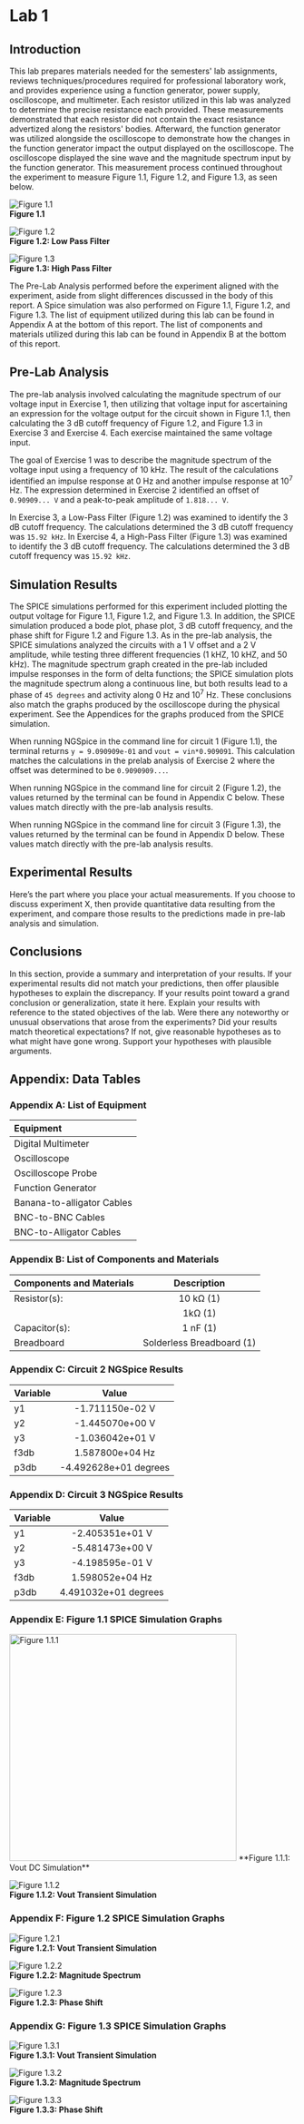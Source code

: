 # Lab 1  
## Introduction  
This lab prepares materials needed for the semesters' lab assignments, reviews techniques/procedures required for professional laboratory work, and provides experience using a function generator, power supply, oscilloscope, and multimeter. Each resistor utilized in this lab was analyzed to determine the precise resistance each provided. These measurements demonstrated that each resistor did not contain the exact resistance advertized along the resistors' bodies. Afterward, the function generator was utilized alongside the oscilloscope to demonstrate how the changes in the function generator impact the output displayed on the oscilloscope. The oscilloscope displayed the sine wave and the magnitude spectrum input by the function generator. This measurement process continued throughout the experiment to measure Figure 1.1, Figure 1.2, and Figure 1.3, as seen below.

![Figure 1.1](./pictures/figure_1.1.png)  
**Figure 1.1**  

![Figure 1.2](./pictures/figure_1.2.png)  
**Figure 1.2: Low Pass Filter**  

![Figure 1.3](./pictures/figure_1.3.png)  
**Figure 1.3: High Pass Filter**  

The Pre-Lab Analysis performed before the experiment aligned with the experiment, aside from slight differences discussed in the body of this report. A Spice simulation was also performed on Figure 1.1, Figure 1.2, and Figure 1.3. The list of equipment utilized during this lab can be found in Appendix A at the bottom of this report. The list of components and materials utilized during this lab can be found in Appendix B at the bottom of this report.  

## Pre-Lab Analysis  
The pre-lab analysis involved calculating the magnitude spectrum of our voltage input in Exercise 1, then utilizing that voltage input for ascertaining an expression for the voltage output for the circuit shown in Figure 1.1, then calculating the 3 dB cutoff frequency of Figure 1.2, and Figure 1.3 in Exercise 3 and Exercise 4. Each exercise maintained the same voltage input.  

The goal of Exercise 1 was to describe the magnitude spectrum of the voltage input using a frequency of 10 kHz. The result of the calculations identified an impulse response at 0 Hz and another impulse response at 10<sup>7</sup> Hz. The expression determined in Exercise 2 identified an offset of `0.90909... V` and a peak-to-peak amplitude of `1.818... V`.  

In Exercise 3, a Low-Pass Filter (Figure 1.2) was examined to identify the 3 dB cutoff frequency. The calculations determined the 3 dB cutoff frequency was `15.92 kHz`. In Exercise 4, a High-Pass Filter (Figure 1.3) was examined to identify the 3 dB cutoff frequency. The calculations determined the 3 dB cutoff frequency was `15.92 kHz`.  

## Simulation Results  
The SPICE simulations performed for this experiment included plotting the output voltage for Figure 1.1, Figure 1.2, and Figure 1.3. In addition, the SPICE simulation produced a bode plot, phase plot, 3 dB cutoff frequency, and the phase shift for Figure 1.2 and Figure 1.3. As in the pre-lab analysis, the SPICE simulations analyzed the circuits with a 1 V offset and a 2 V amplitude, while testing three different frequencies (1 kHZ, 10 kHZ, and 50 kHz). The magnitude spectrum graph created in the pre-lab included impulse responses in the form of delta functions; the SPICE simulation plots the magnitude spectrum along a continuous line, but both results lead to a phase of `45 degrees` and activity along 0 Hz and 10<sup>7</sup> Hz. These conclusions also match the graphs produced by the oscilloscope during the physical experiment. See the Appendices for the graphs produced from the SPICE simulation.  

When running NGSpice in the command line for circuit 1 (Figure 1.1), the terminal returns `y = 9.090909e-01` and `vout = vin*0.909091`. This calculation matches the calculations in the prelab analysis of Exercise 2 where the offset was determined to be `0.9090909...`.  

When running NGSpice in the command line for circuit 2 (Figure 1.2), the values returned by the terminal can be found in Appendix C below. These values match directly with the pre-lab analysis results.  

When running NGSpice in the command line for circuit 3 (Figure 1.3), the values returned by the terminal can be found in Appendix D below. These values match directly with the pre-lab analysis results.  

## Experimental Results  
Here’s the part where you place your actual measurements. If you choose to discuss experiment X, then provide quantitative data resulting from the experiment, and compare those results to the predictions made in pre-lab analysis and simulation.

## Conclusions  
In this section, provide a summary and interpretation of your results. If your experimental results did not match your predictions, then offer plausible hypotheses to explain the discrepancy. If your results point toward a grand conclusion or generalization, state it here. Explain your results with reference to the stated objectives of the lab. Were there any noteworthy or unusual observations that arose from the experiments? Did your results match theoretical expectations? If not, give reasonable hypotheses as to what might have gone wrong. Support your hypotheses with plausible arguments.

## Appendix: Data Tables  
### Appendix A: List of Equipment  
| Equipment |
| :----------------- |
| Digital Multimeter |
| Oscilloscope |
| Oscilloscope Probe |
| Function Generator |
| Banana-to-alligator Cables |
| BNC-to-BNC Cables |
| BNC-to-Alligator Cables |

### Appendix B: List of Components and Materials  
| Components and Materials | Description |
| ------------------------ | :---------: |
| Resistor(s): | 10 k&Omega; (1) |
|  | 1k&Omega; (1) |
| Capacitor(s): | 1 nF (1) |
| Breadboard | Solderless Breadboard (1) |

### Appendix C: Circuit 2 NGSpice Results
| Variable | Value |
| :------- | :-------: |
| y1 | -1.711150e-02 V |
| y2 | -1.445070e+00 V |
| y3 | -1.036042e+01 V |
| f3db | 1.587800e+04 Hz |
| p3db | -4.492628e+01 degrees |

### Appendix D: Circuit 3 NGSpice Results
| Variable | Value |
| :------- | :-------: |
| y1 | -2.405351e+01 V |
| y2 | -5.481473e+00 V |
| y3 | -4.198595e-01 V |
| f3db | 1.598052e+04 Hz |
| p3db | 4.491032e+01 degrees |

### Appendix E: Figure 1.1 SPICE Simulation Graphs  
<img src="./pictures/circuit1_dc.png" alt="Figure 1.1.1" height="400" width="400"/>
**Figure 1.1.1: Vout DC Simulation**  

![Figure 1.1.2](./pictures/circuit1_tran.png)  
**Figure 1.1.2: Vout Transient Simulation**  

### Appendix F: Figure 1.2 SPICE Simulation Graphs  
![Figure 1.2.1](./pictures/tran_circuit2.png)  
**Figure 1.2.1: Vout Transient Simulation**  

![Figure 1.2.2](./pictures/magnitude_circuit2.png)  
**Figure 1.2.2: Magnitude Spectrum**  

![Figure 1.2.3](./pictures/phase_circuit2.png)  
**Figure 1.2.3: Phase Shift**  

### Appendix G: Figure 1.3 SPICE Simulation Graphs  
![Figure 1.3.1](./pictures/tran_circuit3.png)  
**Figure 1.3.1: Vout Transient Simulation**  

![Figure 1.3.2](./pictures/magnitude_circuit3.png)  
**Figure 1.3.2: Magnitude Spectrum**  

![Figure 1.3.3](./pictures/phase_circuit3.png)  
**Figure 1.3.3: Phase Shift**  
